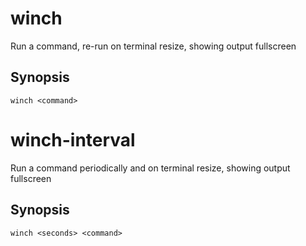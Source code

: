 # winch

Run a command, re-run on terminal resize, showing output fullscreen

## Synopsis

    winch <command>

# winch-interval

Run a command periodically and on terminal resize, showing output fullscreen

## Synopsis

    winch <seconds> <command>
